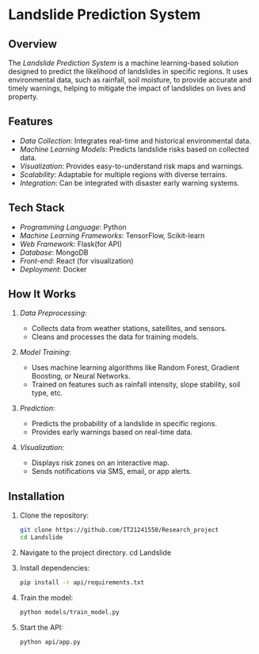 # Landslide Prediction System

## Overview

The *Landslide Prediction System* is a machine learning-based solution designed to predict the likelihood of landslides in specific regions. It uses environmental data, such as rainfall, soil moisture, to provide accurate and timely warnings, helping to mitigate the impact of landslides on lives and property.

## Features

- *Data Collection*: Integrates real-time and historical environmental data.
- *Machine Learning Models*: Predicts landslide risks based on collected data.
- *Visualization*: Provides easy-to-understand risk maps and warnings.
- *Scalability*: Adaptable for multiple regions with diverse terrains.
- *Integration*: Can be integrated with disaster early warning systems.

## Tech Stack

- *Programming Language*: Python
- *Machine Learning Frameworks*: TensorFlow, Scikit-learn
- *Web Framework*: Flask(for API)
- *Database*: MongoDB
- *Front-end*: React (for visualization)
- *Deployment*: Docker

## How It Works

1. *Data Preprocessing*:
   - Collects data from weather stations, satellites, and sensors.
   - Cleans and processes the data for training models.

2. *Model Training*:
   - Uses machine learning algorithms like Random Forest, Gradient Boosting, or Neural Networks.
   - Trained on features such as rainfall intensity, slope stability, soil type, etc.

3. *Prediction*:
   - Predicts the probability of a landslide in specific regions.
   - Provides early warnings based on real-time data.

4. *Visualization*:
   - Displays risk zones on an interactive map.
   - Sends notifications via SMS, email, or app alerts.

## Installation

1. Clone the repository:
   ```bash
   git clone https://github.com/IT21241550/Research_project
   cd Landslide

2. Navigate to the project directory.
cd Landslide

3. Install dependencies:
    ```bash
    pip install -r api/requirements.txt
    ```
4. Train the model:
    ```bash
    python models/train_model.py
    ```
5. Start the API:
    ```bash
    python api/app.py
    ```


